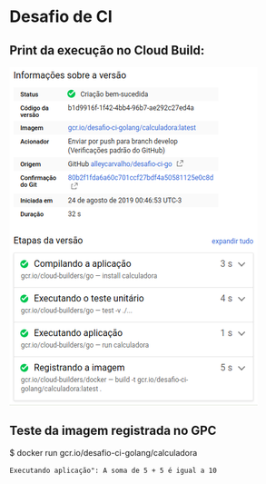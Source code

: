 # Desafio de CI

## Print da execução no Cloud Build:
![CI](/desafio-ci-go.png)

## Teste da imagem registrada no GPC

$ docker run gcr.io/desafio-ci-golang/calculadora

```
Executando aplicação": A soma de 5 + 5 é igual a 10
```
